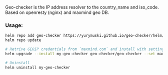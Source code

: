 Geo-checker is the IP address resolver to the country_name and iso_code. Based on openresty (nginx) and maxmind geo DB.


### Usage:
```sh
helm repo add geo-checker https://yurymuski.github.io/geo-checker/helm/
helm repo update

# Retrive GEOIP credentials from `maxmind.com` and install with setting variables
helm upgrade --install my-geo-checker geo-checker/geo-checker --set maxmind.geoipAccountid="AccountID" --set maxmind.geoipLicensekey="LicenseKey"

# Uninstall
helm uninstall my-geo-checker
```